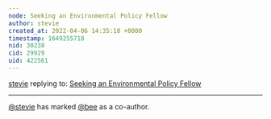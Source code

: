 ```yaml
---
node: Seeking an Environmental Policy Fellow
author: stevie
created_at: 2022-04-06 14:35:18 +0000
timestamp: 1649255718
nid: 30238
cid: 29929
uid: 422561
---
```




[stevie](../profile/stevie) replying to: [Seeking an Environmental Policy Fellow](../notes/stevie/04-06-2022/seeking-an-environmental-policy-fellow)

----
 [@stevie](/profile/stevie) has marked [@bee](/profile/bee) as a co-author. 